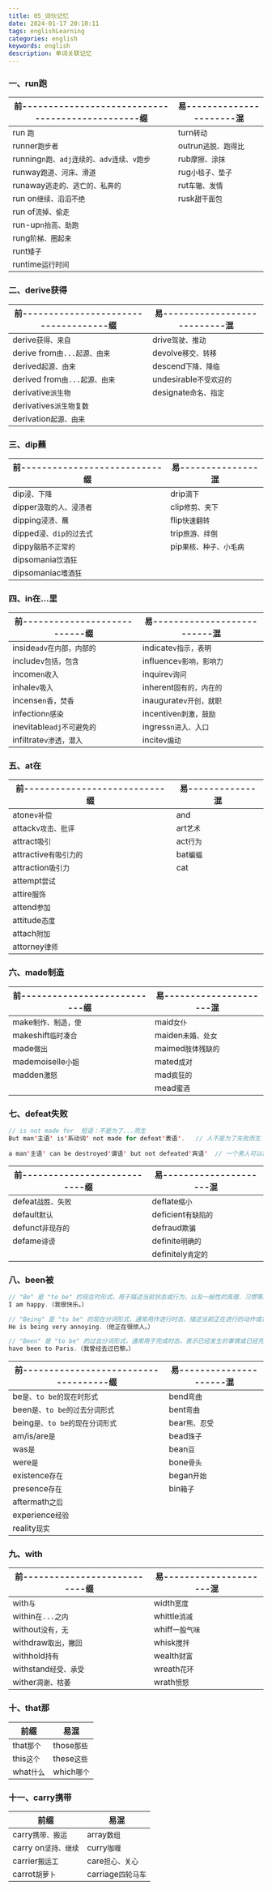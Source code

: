 ```yaml
---
title: 05_词伙记忆
date: 2024-01-17 20:10:11
tags: englishLearning
categories: english
keywords: english
description: 单词关联记忆
---
```


### 一、run跑

| 前------------------------------------------------缀 | 易----------------------混 |
| ---------------------------------------------------- | -------------------------- |
| run `跑`                                             | turn`转动`                 |
| runner`跑步者`                                       | outrun`逃脱、跑得比`       |
| running`n跑、adj连续的、adv连续、v跑步`              | rub`摩擦、涂抹`            |
| runway`跑道、河床、滑道`                             | rug`小毯子、垫子`          |
| runaway`逃走的、逃亡的、私奔的`                      | rut`车辙、发情`            |
| run on`继续、滔滔不绝`                               | rusk`甜干面包`             |
| run of`流掉、偷走`                                   |                            |
| run-up`n抬高、助跑`                                  |                            |
| rung`阶梯、圈起来`                                   |                            |
| runt`矮子`                                           |                            |
| runtime`运行时间`                                    |                            |

### 二、derive获得

| 前------------------------------------缀 | 易---------------------------混 |
| ---------------------------------------- | ------------------------------- |
| derive`获得、来自`                       | drive`驾驶、推动`               |
| derive from`由...起源、由来`             | devolve`移交、转移`             |
| derived`起源、由来`                      | descend`下降、降临`             |
| derived from`由...起源、由来`            | undesirable`不受欢迎的`         |
| derivative`派生物`                       | designate`命名、指定`           |
| derivatives`派生物复数`                  |                                 |
| derivation`起源、由来`                   |                                 |

### 三、dip蘸

| 前---------------------------缀 | 易---------------混     |
| ------------------------------- | ----------------------- |
| dip`浸、下降`                   | drip`滴下`              |
| dipper`汲取的人、浸渍者`        | clip`修剪、夹下`        |
| dipping`浸渍、蘸`               | flip`快速翻转`          |
| dipped`浸、dip的过去式`         | trip`旅游、绊倒`        |
| dippy`脑筋不正常的`             | pip`果核、种子、小毛病` |
| dipsomania`饮酒狂`              |                         |
| dipsomaniac`嗜酒狂`             |                         |

### 四、in在...里

| 前---------------------------缀 | 易--------------------------混 |
| ------------------------------- | ------------------------------ |
| inside`adv在内部，内部的`       | indicate`v指示，表明`          |
| include`v包括，包含`            | influence`v影响，影响力`       |
| income`n收入`                   | inquire`v询问`                 |
| inhale`v吸入`                   | inherent`固有的，内在的`       |
| incense`n香，焚香`              | inaugurate`v开创，就职`        |
| infection`n感染`                | incentive`n刺激，鼓励`         |
| inevitable`adj不可避免的`       | ingress`n进入、入口`           |
| infiltrate`v渗透，潜入`         | incite`v煽动`                  |

### 五、at在

| 前---------------------------缀 | 易-------------混 |
| ------------------------------- | ----------------- |
| atone`v补偿`                    | and               |
| attack`v攻击、批评`             | art`艺术`         |
| attract`吸引`                   | act`行为`         |
| attractive`有吸引力的`          | bat`蝙蝠`         |
| attraction`吸引力`              | cat               |
| attempt`尝试`                   |                   |
| attire`服饰`                    |                   |
| attend`参加`                    |                   |
| attitude`态度`                  |                   |
| attach`附加`                    |                   |
| attorney`律师`                  |                   |

### 六、made制造

| 前---------------------------缀 | 易---------------------混 |
| ------------------------------- | ------------------------- |
| make`制作、制造，使`            | maid`女仆`                |
| makeshift`临时凑合`             | maiden`未婚、处女`        |
| made`做出`                      | maimed`肢体残缺的`        |
| mademoiselle`小姐`              | mated`成对`               |
| madden`激怒`                    | mad`疯狂的`               |
|                                 | mead`蜜酒`                |

### 七、defeat失败

```java
// is not made for  短语：不是为了...而生　
But man'主语' is'系动词' not made for defeat'表语'.   // 人不是为了失败而生
  
a man'主语' can be destroyed'谓语' but not defeated'宾语'  // 一个男人可以被毁灭，但绝不会被打败 
```

| 前---------------------------缀 | 易---------------------混 |
| ------------------------------- | ------------------------- |
| defeat`战胜、失败`              | deflate`缩小`             |
| default`默认`                   | deficient`有缺陷的`       |
| defunct`非现存的`               | defraud`欺骗`             |
| defame`诽谤`                    | definite`明确的`          |
|                                 | definitely`肯定的`        |

### 八、been被

```java
// "Be" 是 "to be" 的现在时形式，用于描述当前状态或行为，以及一般性的真理、习惯等。
I am happy.（我很快乐。）

// "Being" 是 "to be" 的现在分词形式，通常用作进行时态，描述当前正在进行的动作或状态。
He is being very annoying.（他正在很烦人。）

// "Been" 是 "to be" 的过去分词形式，通常用于完成时态，表示已经发生的事情或已经完成的动作。
have been to Paris.（我曾经去过巴黎。）
```

| 前------------------------------------缀 | 易---------------------混 |
| ---------------------------------------- | ------------------------- |
| be`是、to be的现在时形式`                | bend`弯曲`                |
| been`是、to be的过去分词形式`            | bent`弯曲`                |
| being`是、to be的现在分词形式`           | bear`熊、忍受`            |
| am/is/are`是`                            | bead`珠子`                |
| was`是`                                  | bean`豆`                  |
| were`是`                                 | bone`骨头`                |
| existence`存在`                          | began`开始`               |
| presence`存在`                           | bin`箱子`                 |
| aftermath`之后`                          |                           |
| experience`经验`                         |                           |
| reality`现实`                            |                           |

### 九、with

| 前---------------------------缀 | 易---------------------混 |
| ------------------------------- | ------------------------- |
| with`与`                        | width`宽度`               |
| within`在...之内`               | whittle`消减`             |
| without`没有，无`               | whiff`一股气味`           |
| withdraw`取出，撇回`            | whisk`搅拌`               |
| withhold`持有`                  | wealth`财富`              |
| withstand`经受、承受`           | wreath`花环`              |
| wither`凋谢、枯萎`              | wrath`愤怒`               |

### 十、that那

| 前缀       | 易混        |
| ---------- | ----------- |
| that`那个` | those`那些` |
| this`这个` | these`这些` |
| what`什么` | which`哪个` |

### 十一、carry携带

| 前缀                 | 易混               |
| -------------------- | ------------------ |
| carry`携带、搬运`    | array`数组`        |
| carry on`坚持、继续` | curry`咖喱`        |
| carrier`搬运工`      | care`担心、关心`   |
| carrot`胡萝卜`       | carriage`四轮马车` |